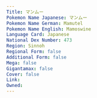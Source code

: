 ```yaml
---
﻿Title: マンムー
Pokemon Name Japanese: マンムー
Pokemon Name German: Mamutel
Pokemon Name English: Mamoswine
Language Card: Japanese
National Dex Number: 473
Region: Sinnoh
Regional Form: false
Additional Form: false
Mega: false
Gigantamax: false
Cover: false
Link: 
Owned: 
---
```

